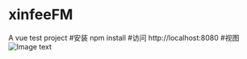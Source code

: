 # xinfeeFM
 A vue test project
#安装
 npm install
#访问
 http://localhost:8080
#视图
 ![Image text](http://images.cnblogs.com/cnblogs_com/a-cat/1193051/o_FM.jpg)
